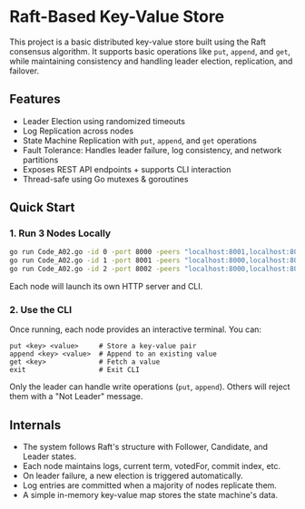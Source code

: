 # Raft-Based Key-Value Store

This project is a basic distributed key-value store built using the Raft consensus algorithm. It supports basic operations like `put`, `append`, and `get`, while maintaining consistency and handling leader election, replication, and failover.

## Features

- Leader Election using randomized timeouts
- Log Replication across nodes
- State Machine Replication with `put`, `append`, and `get` operations
- Fault Tolerance: Handles leader failure, log consistency, and network partitions
- Exposes REST API endpoints + supports CLI interaction
- Thread-safe using Go mutexes & goroutines

## Quick Start

### 1. Run 3 Nodes Locally

```bash
go run Code_A02.go -id 0 -port 8000 -peers "localhost:8001,localhost:8002"
go run Code_A02.go -id 1 -port 8001 -peers "localhost:8000,localhost:8002"
go run Code_A02.go -id 2 -port 8002 -peers "localhost:8000,localhost:8001"
```

Each node will launch its own HTTP server and CLI.

### 2. Use the CLI

Once running, each node provides an interactive terminal. You can:

```
put <key> <value>     # Store a key-value pair
append <key> <value>  # Append to an existing value
get <key>             # Fetch a value
exit                  # Exit CLI
```

Only the leader can handle write operations (`put`, `append`). Others will reject them with a "Not Leader" message.

## Internals 

- The system follows Raft's structure with Follower, Candidate, and Leader states.
- Each node maintains logs, current term, votedFor, commit index, etc.
- On leader failure, a new election is triggered automatically.
- Log entries are committed when a majority of nodes replicate them.
- A simple in-memory key-value map stores the state machine's data.




